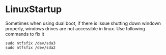 LinuxStartup
============

Sometimes when using dual boot, if there is issue shutting down windown properly, windows drives are not accessible in linux. Use following commands to fix it

```
sudo ntfsfix /dev/sda3
sudo ntfsfix /dev/sda2
```
